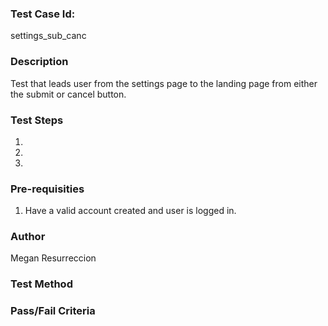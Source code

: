 ### Test Case Id:
settings_sub_canc

### Description
Test that leads user from the settings page to the landing page from either the submit or cancel button.

### Test Steps
1.
2.
3.

### Pre-requisities
1. Have a valid account created and user is logged in.

### Author
Megan Resurreccion

### Test Method

### Pass/Fail Criteria

